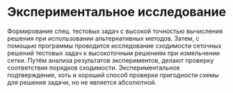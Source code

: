 # Экспериментальное исследование
Формирование спец. тестовых задач с высокой точностью вычисления решения при использовании альтернативных методов. Затем,  с помощью программы проводится исследование сходимости сеточных решений тестовых задач к высокоточным решениям при измельчении сетки. Путём анализа результатов экспериментов, делают проверку соответствия порядков сходимости. Экспериментальное подтверждение, хоть и хороший способ проверки пригодности схемы для решения задачи, но не является абсолютной.